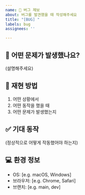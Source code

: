 ```yaml
---
name: 🐛 버그 제보
about: 버그를 발견했을 때 작성해주세요
title: "[BUG] "
labels: bug
assignees: ''

---
```


## 🐞 어떤 문제가 발생했나요?

(설명해주세요)

## 📸 재현 방법

1. 어떤 상황에서
2. 어떤 동작을 했을 때
3. 어떤 문제가 발생했는지

## ✅ 기대 동작

(정상적으로 어떻게 작동했어야 하는지)

## 💻 환경 정보

- OS: [e.g. macOS, Windows]
- 브라우저: [e.g. Chrome, Safari]
- 브랜치: [e.g. main, dev]
